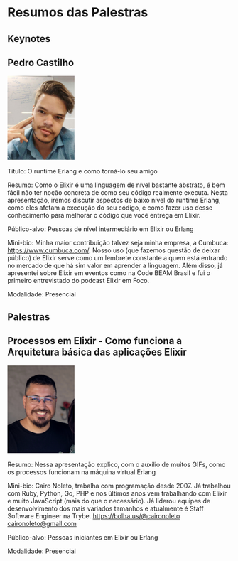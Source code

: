 # Resumos das Palestras

## Keynotes

## Pedro Castilho	

<img src="palestrantes/PedroCastilho.jpeg" alt="Pedro Castilho" width="30%">



Título: O runtime Erlang e como torná-lo seu amigo	

Resumo: Como o Elixir é uma linguagem de nível bastante abstrato, é bem fácil não ter noção concreta de como seu código realmente executa. Nesta apresentação, iremos discutir aspectos de baixo nível do runtime Erlang, como eles afetam a execução do seu código, e como fazer uso desse conhecimento para melhorar o código que você entrega em Elixir.			

Público-alvo: Pessoas de nível intermediário em Elixir ou Erlang		

Mini-bio: Minha maior contribuição talvez seja minha empresa, a Cumbuca: https://www.cumbuca.com/. Nosso uso (que fazemos questão de deixar público) de Elixir serve como um lembrete constante a quem está entrando no mercado de que há sim valor em aprender a linguagem. Além disso, já apresentei sobre Elixir em eventos como na Code BEAM Brasil e fui o primeiro entrevistado do podcast Elixir em Foco.	

Modalidade: Presencial


## Palestras


## Processos em Elixir - Como funciona a Arquitetura básica das aplicações Elixir	


<img src="palestrantes/CairoNoleto.jpeg" alt="Cairo Noleto" width="30%">

Resumo: Nessa apresentação explico, com o auxílio de muitos GIFs, como os processos funcionam na máquina virtual Erlang	


Mini-bio: 
Cairo Noleto, trabalha com programação desde 2007. Já trabalhou com Ruby, Python, Go, PHP e nos últimos anos vem trabalhando com Elixir e muito JavaScript (mais do que o necessário). Já liderou equipes de desenvolvimento dos mais variados tamanhos e atualmente é Staff Software Engineer na Trybe.	https://bolha.us/@caironoleto	caironoleto@gmail.com	



Público-alvo: Pessoas iniciantes em Elixir ou Erlang			

Modalidade: Presencial

